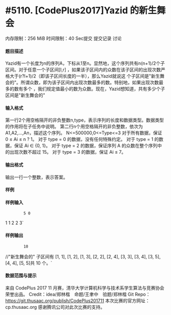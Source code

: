
# #5110. [CodePlus2017]Yazid 的新生舞会
内存限制：256 MiB 时间限制：40 Sec提交 提交记录 讨论
#### 题目描述

Yazid有一个长度为n的序列A，下标从1至n。显然地，这个序列共有n(n+1)/2个子区间。对于任意一个子区间[l,r]
，如果该子区间内的众数在该子区间的出现次数严格大于(r?l+1)/2（即该子区间长度的一半），那么Yazid就说这
个子区间是"新生舞会的"。所谓众数，即为该子区间内出现次数最多的数。特别地，如果出现次数最多的数有多个
，我们规定值最小的数为众数。现在，Yazid想知道，共有多少个子区间是"新生舞会的"




#### 输入格式
第一行2个用空格隔开的非负整数n,type，表示序列的长度和数据类型。数据类型的作用将在子任务中说明。
第二行n个用空格隔开的非负整数，依次为A1,A2,...,An，描述这个序列。
N<=500000,0<=Type<=3
对于所有数据，保证 0 ≤ Ai ≤ n ? 1。
对于 type = 0 的数据，没有任何特殊约定。
对于 type = 1 的数据，保证 Ai ∈ {0, 1}。
对于 type = 2 的数据，保证序列 A 的众数在整个序列中的出现次数不超过 15。
对于 type = 3 的数据，保证 Ai ≤ 7。


#### 输出格式
输出一行一个整数，表示答案。


#### 样例

#### 样例输入

			5 0
1 1 2 2 3`
#### 样例输出

			10
//"新生舞会的" 子区间有 [1, 1], [1, 2], [1, 3], [2, 2], [2, 4], [3, 3], 
[3, 4], [3, 5], [4, 4], [5, 5]共 10 个。`
#### 数据范围与提示

来自 CodePlus 2017 11 月赛，清华大学计算机科学与技术系学生算法与竞赛协会 荣誉出品。
Credit：idea/郑林楷　命题/王聿中　验题/郑林楷
Git Repo：https://git.thusaac.org/publish/CodePlus201711
本次比赛的官方网址：cp.thusaac.org
感谢腾讯公司对此次比赛的支持。